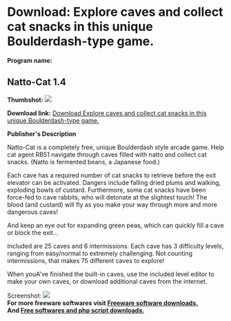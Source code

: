 # Download: Explore caves and collect cat snacks in this unique Boulderdash-type game.

**Program name:**

## Natto-Cat 1.4

  
**Thumbshot:** ![](http://www.freewarefiles.com/screenshot/nattocat_md.jpg)   
  
**Download link:** [Download Explore caves and collect cat snacks in this unique Boulderdash-type game.](http://freesoftwares.boysofts.com/Natto-Cat_program_27579.html)  
  


**Publisher's Description**  
  


Natto-Cat is a completely free, unique Boulderdash style arcade game. Help cat agent RB51 navigate through caves filled with natto and collect cat snacks. (Natto is fermented beans, a Japanese food.) 

Each cave has a required number of cat snacks to retrieve before the exit elevator can be activated. Dangers include falling dried plums and walking, exploding bowls of custard. Furthermore, some cat snacks have been force-fed to cave rabbits, who will detonate at the slightest touch! The blood (and custard) will fly as you make your way through more and more dangerous caves!

And keep an eye out for expanding green peas, which can quickly fill a cave or block the exit...

Included are 25 caves and 6 intermissions. Each cave has 3 difficulty levels, ranging from easy/normal to extremely challenging. Not counting intermissions, that makes 75 different caves to explore! 

When youA've finished the built-in caves, use the included level editor to make your own caves, or download additional caves from the internet.

  
  
Screenshot: ![](http://www.freewarefiles.com/screenshot/nattocat.jpg)   
**For more freeware softwares visit [Freeware software downloads.](http://freesoftwares.boysofts.com/)**   
**And [Free softwares and php script downloads.](http://www.boysofts.com/)**
